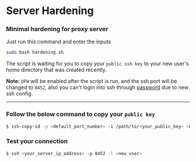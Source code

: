 # Server Hardening

### Minimal hardening for proxy server

Just run this command and enter the inputs 

```bash
sudo bash hardening.sh
```

The script is waiting for you to copy your `public ssh key` to your new user's home directory that was created recently.

**Note:** `UFW` will be enabled after the script is run, and the ssh port will be changed to `8452`, also you can't login into ssh through [password](https://github.com/mehrdad-drpc/serverharden/blob/edc3601d1befeb838a87acca3e3294eac1698990/sshd_config#L9) due to new ssh config.

---

### Follow the below command to copy your `public key`

```bash
$ ssh-copy-id -p <default_port_number> -i /path/to/<your_public_key> <new_user>@<server_address>
```

### Test your connection

```bash
$ ssh <your_server_ip_address> -p 8452 -l <new_user>
```
